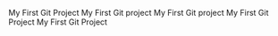 My First Git Project
My First Git project
My First Git project
My First Git Project
My First Git Project
